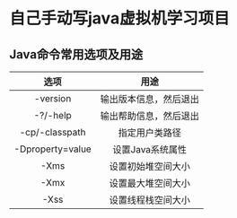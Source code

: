 # 自己手动写java虚拟机学习项目

## Java命令常用选项及用途
选项|用途
:----:|:-----:
-version|输出版本信息，然后退出
-?/-help|输出帮助信息，然后退出
-cp/-classpath|指定用户类路径
-Dproperty=value|设置Java系统属性
-Xms<size>|设置初始堆空间大小
-Xmx<size>|设置最大堆空间大小
-Xss<size>|设置线程栈空间大小
